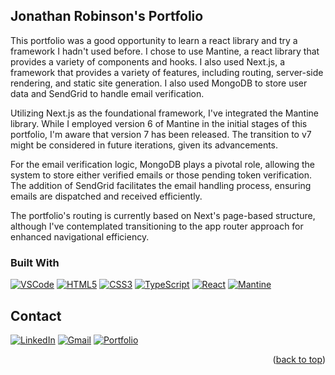 <a name="readme-top"></a>



## Jonathan Robinson's Portfolio



<!-- ABOUT THE PROJECT -->


This portfolio was a good opportunity to learn a react library and try a framework I hadn't used before. I chose to use Mantine, a react library that provides a variety of components and hooks. I also used Next.js, a framework that provides a variety of features, including routing, server-side rendering, and static site generation. I also used MongoDB to store user data and SendGrid to handle email verification.

Utilizing Next.js as the foundational framework, I've integrated the Mantine library. While I employed version 6 of Mantine in the initial stages of this portfolio, I'm aware that version 7 has been released. The transition to v7 might be considered in future iterations, given its advancements.

For the email verification logic, MongoDB plays a pivotal role, allowing the system to store either verified emails or those pending token verification. The addition of SendGrid facilitates the email handling process, ensuring emails are dispatched and received efficiently.

The portfolio's routing is currently based on Next's page-based structure, although I've contemplated transitioning to the app router approach for enhanced navigational efficiency.




### Built With

[![VSCode][vscode-img]][vscode-url]
[![HTML5][html5-img]][html5-url]
[![CSS3][css-img]][css-url]
[![TypeScript][typeScript-img]][typeScript-url]
[![React][react-img]][react-url]
[![Mantine][mantine-img]][mantine-url]




<!-- CONTACT -->
## Contact

[![LinkedIn][linkedin-shield]][linkedin-url] 
[![Gmail][gmail-shield]][gmail-url]
[![Portfolio][portfolio-shield]][portfolio-url]



<p align="right">(<a href="#readme-top">back to top</a>)</p>



<!-- MARKDOWN LINKS & IMAGES -->
<!-- https://www.markdownguide.org/basic-syntax/#reference-style-links -->
<!-- images -->
[linkedin-shield]: https://img.shields.io/badge/-LinkedIn-black.svg?style=for-the-badge&logo=linkedin&colorB=555
[linkedin-url]: https://linkedin.com/in/jonathan-robinson-187716274
[gmail-shield]:	https://img.shields.io/badge/Gmail-D14836?style=for-the-badge&logo=gmail&logoColor=white
[portfolio-shield]:https://img.shields.io/badge/website-000000?style=for-the-badge&logo=About.me&logoColor=white
[portfolio-url]: https://jonrobinson.ca

[gmail-url]: mailto:robinsonjonathan240817@gmail.com
[img_ingame]: images\magix_boardpic.jpeg
[img_login]: images\magix_login.jpeg
[img_lobby]: images\magix_lobby.jpeg
[img_logo]: images\magix_logo.jpeg

<!-- built with  -->
[vscode-img]: https://img.shields.io/badge/vs%20code-007ACC?style=for-the-badge&logo=visual-studio-code&logoColor=white
[vscode-url]: https://code.visualstudio.com/
[html5-img]: https://img.shields.io/badge/html5%20-%23E34F26.svg?&style=for-the-badge&logo=html5&logoColor=white
[html5-url]: https://developer.mozilla.org/en-US/docs/Web/Guide/HTML/HTML5
[css-img]: https://img.shields.io/badge/css3%20-%231572B6.svg?&style=for-the-badge&logo=css3&logoColor=white
[css-url]: https://developer.mozilla.org/en-US/docs/Web/CSS
[typeScript-img]: https://img.shields.io/badge/TypeScript-007ACC?style=for-the-badge&logo=typescript&logoColor=white
[typeScript-url]: https://www.typescriptlang.org/
[react-img]: 	https://img.shields.io/badge/React-20232A?style=for-the-badge&logo=react&logoColor=61DAFB
[react-url]: https://reactjs.org/
[mantine-img]: https://img.shields.io/badge/mantine%20-%2320232a.svg?&style=for-the-badge&logo=mantine&logoColor=%2361DAFB
[mantine-url]: https://mantine.dev/
